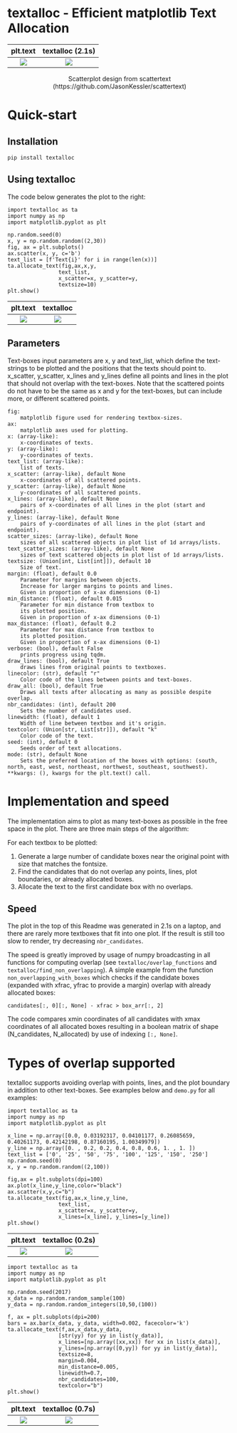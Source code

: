# textalloc - Efficient matplotlib Text Allocation

plt.text|textalloc (2.1s)
:-------------------------:|:-------------------------:
![](images/scattertext_before.png)|![](images/scattertext_after.png)
<div align="center">
Scatterplot design from scattertext (https://github.com/JasonKessler/scattertext)
</div>

# Quick-start

## Installation

```
pip install textalloc
```

## Using textalloc

The code below generates the plot to the right:

```
import textalloc as ta
import numpy as np
import matplotlib.pyplot as plt

np.random.seed(0)
x, y = np.random.random((2,30))
fig, ax = plt.subplots()
ax.scatter(x, y, c='b')
text_list = [f'Text{i}' for i in range(len(x))]
ta.allocate_text(fig,ax,x,y,
                text_list,
                x_scatter=x, y_scatter=y,
                textsize=10)
plt.show()
```

plt.text|textalloc
:-------------------------:|:-------------------------:
![](images/scatter_before.png)|![](images/scatter_after.png)

## Parameters

Text-boxes input parameters are x, y and text_list, which define the text-strings to be plotted and the positions that the texts should point to.
x_scatter, y_scatter, x_lines and y_lines define all points and lines in the plot that should not overlap with the text-boxes. Note that the scattered points do not have to be the same as x and y for the text-boxes, but can include more, or different scattered points.

```
fig:
    matplotlib figure used for rendering textbox-sizes.
ax:
    matplotlib axes used for plotting.
x: (array-like):
    x-coordinates of texts.
y: (array-like):
    y-coordinates of texts.
text_list: (array-like):
    list of texts.
x_scatter: (array-like), default None
    x-coordinates of all scattered points.
y_scatter: (array-like), default None
    y-coordinates of all scattered points.
x_lines: (array-like), default None
    pairs of x-coordinates of all lines in the plot (start and endpoint).
y_lines: (array-like), default None
    pairs of y-coordinates of all lines in the plot (start and endpoint).
scatter_sizes: (array-like), default None
    sizes of all scattered objects in plot list of 1d arrays/lists.
text_scatter_sizes: (array-like), default None
    sizes of text scattered objects in plot list of 1d arrays/lists.
textsize: (Union[int, List[int]]), default 10
    Size of text.
margin: (float), default 0.0
    Parameter for margins between objects.
    Increase for larger margins to points and lines.
    Given in proportion of x-ax dimensions (0-1)
min_distance: (float), default 0.015
    Parameter for min distance from textbox to
    its plotted position.
    Given in proportion of x-ax dimensions (0-1)
max_distance: (float), default 0.2
    Parameter for max distance from textbox to
    its plotted position.
    Given in proportion of x-ax dimensions (0-1)
verbose: (bool), default False
    prints progress using tqdm.
draw_lines: (bool), default True
    draws lines from original points to textboxes.
linecolor: (str), default "r"
    Color code of the lines between points and text-boxes.
draw_all: (bool), default True
    Draws all texts after allocating as many as possible despite overlap.
nbr_candidates: (int), default 200
    Sets the number of candidates used.
linewidth: (float), default 1
    Width of line between textbox and it's origin.
textcolor: (Union[str, List[str]]), default "k"
    Color code of the text.
seed: (int), default 0
    Seeds order of text allocations.
mode: (str), default None
    Sets the preferred location of the boxes with options: (south, north, east, west, northeast, northwest, southeast, southwest).
**kwargs: (), kwargs for the plt.text() call.
```
# Implementation and speed

The implementation aims to plot as many text-boxes as possible in the free space in the plot. There are three main steps of the algorithm:

For each textbox to be plotted:
1. Generate a large number of candidate boxes near the original point with size that matches the fontsize.
2. Find the candidates that do not overlap any points, lines, plot boundaries, or already allocated boxes.
3. Allocate the text to the first candidate box with no overlaps.

## Speed

The plot in the top of this Readme was generated in 2.1s on a laptop, and there are rarely more textboxes that fit into one plot. If the result is still too slow to render, try decreasing `nbr_candidates`.

The speed is greatly improved by usage of numpy broadcasting in all functions for computing overlap (see `textalloc/overlap_functions` and `textalloc/find_non_overlapping`). A simple example from the function `non_overlapping_with_boxes` which checks if the candidate boxes (expanded with xfrac, yfrac to provide a margin) overlap with already allocated boxes:

```
candidates[:, 0][:, None] - xfrac > box_arr[:, 2]
```

The code compares xmin coordinates of all candidates with xmax coordinates of all allocated boxes resulting in a boolean matrix of shape (N_candidates, N_allocated) by use of indexing `[:, None]`.

# Types of overlap supported

textalloc supports avoiding overlap with points, lines, and the plot boundary in addition to other text-boxes. See examples below and `demo.py` for all examples:

```
import textalloc as ta
import numpy as np
import matplotlib.pyplot as plt

x_line = np.array([0.0, 0.03192317, 0.04101177, 0.26085659, 0.40261173, 0.42142198, 0.87160195, 1.00349979])
y_line = np.array([0. , 0.2, 0.2, 0.4, 0.8, 0.6, 1. , 1. ])
text_list = ['0', '25', '50', '75', '100', '125', '150', '250']
np.random.seed(0)
x, y = np.random.random((2,100))

fig,ax = plt.subplots(dpi=100)
ax.plot(x_line,y_line,color="black")
ax.scatter(x,y,c="b")
ta.allocate_text(fig,ax,x_line,y_line,
                text_list,
                x_scatter=x, y_scatter=y,
                x_lines=[x_line], y_lines=[y_line])
plt.show()
```

plt.text|textalloc (0.2s)
:-------------------------:|:-------------------------:
![](images/scatterlines_before.png)|![](images/scatterlines_after.png)

```
import textalloc as ta
import numpy as np
import matplotlib.pyplot as plt

np.random.seed(2017)
x_data = np.random.random_sample(100)
y_data = np.random.random_integers(10,50,(100))

f, ax = plt.subplots(dpi=200)
bars = ax.bar(x_data, y_data, width=0.002, facecolor='k')
ta.allocate_text(f,ax,x_data,y_data,
                [str(yy) for yy in list(y_data)],
                x_lines=[np.array([xx,xx]) for xx in list(x_data)],
                y_lines=[np.array([0,yy]) for yy in list(y_data)], 
                textsize=8,
                margin=0.004,
                min_distance=0.005,
                linewidth=0.7,
                nbr_candidates=100,
                textcolor="b")
plt.show()
```

plt.text|textalloc (0.7s)
:-------------------------:|:-------------------------:
![](images/bar_before.png)|![](images/bar_after.png)
